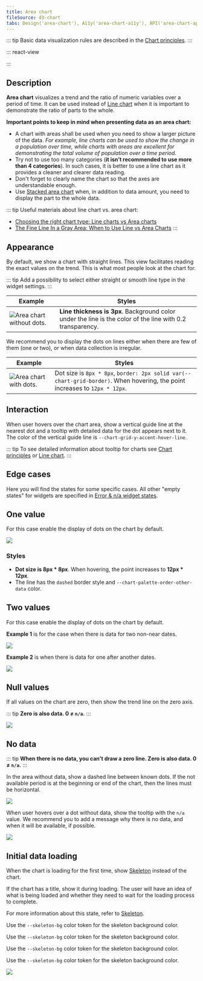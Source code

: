```yaml
---
title: Area chart
fileSource: d3-chart
tabs: Design('area-chart'), A11y('area-chart-a11y'), API('area-chart-api'), Examples('area-chart-d3-code'), Changelog('d3-chart-changelog')
---
```


::: tip
Basic data visualization rules are described in the [Chart principles](/data-display/d3-chart/d3-chart).
:::

::: react-view

<script lang="tsx">
import React from 'react';
import PlaygroundGeneration from '@components/PlaygroundGeneration';
import { chartPlayground } from '@components/ChartPlayground';
import { Chart, AreaChartProps } from '@semcore/d3-chart';
import { curveCardinal, curveLinearClosed, curveBumpX } from 'd3-shape';

const data = [...Array(5).keys()].map((d, i) => ({
  x: i,
  Line1: Math.random() * 10,
  Line2: Math.random() * 10,
  Line3: Math.random() * 10,
}));

const curveMap = {
  curveCardinal,
  curveLinearClosed,
  curveBumpX,
};

const App = PlaygroundGeneration((preview) => {
  const { select, radio, label, bool } = preview('Chart.Area');

  const {
    direction,
    alignItems,
    justifyContent,
    hideXAxis,
    hideYAxis,
    showTotalInTooltip,
    hideTooltip,
    hideLegend,
    legendProps,
  } = chartPlayground({ select, radio, label, bool });

  label({ label: 'Linear chart props', key: 'linearChartProps' });

  const curveName = select({
    key: 'curveName',
    defaultValue: 'No curve',
    label: 'Curve',
    options: ['No curve', ...Object.keys(curveMap)],
  });

  const hideDots = bool({
    key: 'hideDots',
    defaultValue: false,
    label: 'Hide dots',
  });

  const stacked = bool({
    key: 'stacked',
    defaultValue: false,
    label: 'Is stacked',
  });

  const chartProps: AreaChartProps = {
    data,
    groupKey: 'x',
    plotWidth: 500,
    plotHeight: 200,
    showTotalInTooltip,
    direction,
    hideTooltip,
    hideDots,
    curve: curveMap[curveName],
    hideXAxis,
    hideYAxis,
    alignItems,
    justifyContent,
    stacked,
  };

  if (hideLegend) {
    chartProps.hideLegend = true;
  } else {
    chartProps.legendProps = legendProps;
  }

  return <Chart.Area {...chartProps} />;
});

</script>

:::


## Description

**Area chart** visualizes a trend and the ratio of numeric variables over a period of time. It can be used instead of [Line chart](/data-display/line-chart/line-chart) when it is important to demonstrate the ratio of parts to the whole.

**Important points to keep in mind when presenting data as an area chart:**

- A chart with areas shall be used when you need to show a larger picture of the data. _For example, line charts can be used to show the change in a population over time, while charts with areas are excellent for demonstrating the total volume of population over a time period._
- Try not to use too many categories (**it isn’t recommended to use more than 4 categories**). In such cases, it is better to use a line chart as it provides a cleaner and clearer data reading.
- Don't forget to clearly name the chart so that the axes are understandable enough.
- Use [Stacked area chart](/data-display/stacked-area-chart/stacked-area-chart) when, in addition to data amount, you need to display the part to the whole data.

::: tip
Useful materials about line chart vs. area chart:

- [Choosing the right chart type: Line charts vs Area charts](https://www.fusioncharts.com/blog/line-charts-vs-area-charts/)
- [The Fine Line In a Gray Area: When to Use Line vs Area Charts](https://visual.ly/blog/line-vs-area-charts/)
:::

## Appearance

By default, we show a chart with straight lines. This view facilitates reading the exact values on the trend. This is what most people look at the chart for.

::: tip
Add a possibility to select either straight or smooth line type in the widget settings.
:::

| Example                                             | Styles                                                                                                     |
| --------------------------------------------------- | ---------------------------------------------------------------------------------------------------------- |
| ![Area chart without dots.](static/without-dots.png) | **Line thickness is 3px**. Background color under the line is the color of the line with 0.2 transparency. |

We recommend you to display the dots on lines either when there are few of them (one or two), or when data collection is irregular.

| Example                                  | Styles                                                                                                                      |
| ---------------------------------------- | --------------------------------------------------------------------------------------------------------------------------- |
| ![Area chart with dots.](static/dots.png) | Dot size is `8px * 8px`, `border: 2px solid var(--chart-grid-border)`. When hovering, the point increases to `12px * 12px`. |

## Interaction

When user hovers over the chart area, show a vertical guide line at the nearest dot and a tooltip with detailed data for the dot appears next to it. The color of the vertical guide line is `--chart-grid-y-accent-hover-line`.

::: tip
To see detailed information about tooltip for charts see [Chart principles](/data-display/d3-chart/d3-chart#tooltip) or [Line chart](/data-display/line-chart/line-chart).
:::

## Edge cases

Here you will find the states for some specific cases. All other "empty states" for widgets are specified in [Error & n/a widget states](/components/widget-empty/widget-empty).

## One value

For this case enable the display of dots on the chart by default.

![](static/one-dot-area-chart.png)

### Styles

- **Dot size is 8px \* 8px**. When hovering, the point increases to **12px \* 12px**.
- The line has the `dashed` border style and `--chart-palette-order-other-data` color.

## Two values

For this case enable the display of dots on the chart by default.

**Example 1** is for the case when there is data for two non-near dates.

![](static/two-dots1-area-chart.png)

**Example 2** is when there is data for one after another dates.

![](static/two-dots2.png)

## Null values

If all values on the chart are zero, then show the trend line on the zero axis.

::: tip
**Zero is also data. 0 ≠ `n/a`.**
:::

![](static/null-area-chart.png)

## No data

::: tip
**When there is no data, you can't draw a zero line. Zero is also data. 0 ≠ `n/a`.**
:::

In the area without data, show a dashed line between known dots. If the not available period is at the beginning or end of the chart, then the lines must be horizontal.

![](static/partially-trash.png)

When user hovers over a dot without data, show the tooltip with the `n/a` value. We recommend you to add a message why there is no data, and when it will be available, if possible.

![](static/partially.png)

## Initial data loading

When the chart is loading for the first time, show [Skeleton](/components/skeleton/skeleton) instead of the chart.

If the chart has a title, show it during loading. The user will have an idea of what is being loaded and whether they need to wait for the loading process to complete.

For more information about this state, refer to [Skeleton](/components/skeleton/skeleton).

Use the `--skeleton-bg` color token for the skeleton background color.

Use the `--skeleton-bg` color token for the skeleton background color.

Use the `--skeleton-bg` color token for the skeleton background color.

Use the `--skeleton-bg` color token for the skeleton background color.

![](static/area-skeleton.png)

